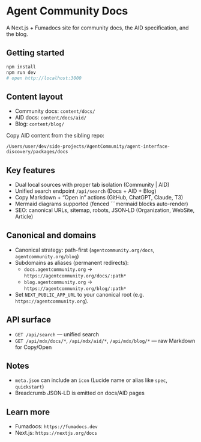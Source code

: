 # Agent Community Docs

A Next.js + Fumadocs site for community docs, the AID specification, and the blog.

## Getting started

```bash
npm install
npm run dev
# open http://localhost:3000
```

## Content layout

- Community docs: `content/docs/`
- AID docs: `content/docs/aid/`
- Blog: `content/blog/`

Copy AID content from the sibling repo:

`/Users/user/dev/side-projects/AgentCommunity/agent-interface-discovery/packages/docs`

## Key features

- Dual local sources with proper tab isolation (Community | AID)
- Unified search endpoint `/api/search` (Docs + AID + Blog)
- Copy Markdown + “Open in” actions (GitHub, ChatGPT, Claude, T3)
- Mermaid diagrams supported (fenced ```mermaid blocks auto-render)
- SEO: canonical URLs, sitemap, robots, JSON‑LD (Organization, WebSite, Article)

## Canonical and domains

- Canonical strategy: path-first (`agentcommunity.org/docs`, `agentcommunity.org/blog`)
- Subdomains as aliases (permanent redirects):
  - `docs.agentcommunity.org` → `https://agentcommunity.org/docs/:path*`
  - `blog.agentcommunity.org` → `https://agentcommunity.org/blog/:path*`
- Set `NEXT_PUBLIC_APP_URL` to your canonical root (e.g. `https://agentcommunity.org`).

## API surface

- `GET /api/search` — unified search
- `GET /api/mdx/docs/*`, `/api/mdx/aid/*`, `/api/mdx/blog/*` — raw Markdown for Copy/Open

## Notes

- `meta.json` can include an `icon` (Lucide name or alias like `spec`, `quickstart`)
- Breadcrumb JSON‑LD is emitted on docs/AID pages

## Learn more

- Fumadocs: `https://fumadocs.dev`
- Next.js: `https://nextjs.org/docs`
